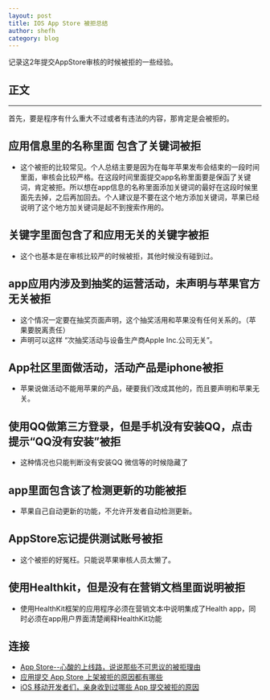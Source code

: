 ```yaml
---
layout: post
title: IOS App Store 被拒总结
author: shefh
category: blog
---
```


记录这2年提交AppStore审核的时候被拒的一些经验。

## 正文
-----

  首先，要是程序有什么重大不过或者有违法的内容，那肯定是会被拒的。

## 应用信息里的名称里面 包含了关键词被拒
 * 这个被拒的比较常见。个人总结主要是因为在每年苹果发布会结束的一段时间里面，审核会比较严格。在这段时间里面提交app名称里面要是保函了关键词，肯定被拒。所以想在app信息的名称里面添加关键词的最好在这段时候里面先去掉，之后再加回去。个人建议是不要在这个地方添加关键词，苹果已经说明了这个地方加关键词是起不到搜索作用的。


## 关键字里面包含了和应用无关的关键字被拒
 * 这个也基本是在审核比较严的时候被拒，其他时候没有碰到过。

## app应用内涉及到抽奖的运营活动，未声明与苹果官方无关被拒
 * 这个情况一定要在抽奖页面声明，这个抽奖活用和苹果没有任何关系的。（苹果要脱离责任）
 * 声明可以这样 “次抽奖活动与设备生产商Apple Inc.公司无关”。


## App社区里面做活动，活动产品是iphone被拒
 * 苹果说做活动不能用苹果的产品，硬要我们改成其他的，而且要声明和苹果无关。

## 使用QQ做第三方登录，但是手机没有安装QQ，点击提示“QQ没有安装”被拒
 * 这种情况也只能判断没有安装QQ 微信等的时候隐藏了

## app里面包含该了检测更新的功能被拒
 * 苹果自己自动更新的功能，不允许开发者自动检测更新。

## AppStore忘记提供测试账号被拒
 * 这个被拒的好冤枉。只能说苹果审核人员太懒了。

## 使用Healthkit，但是没有在营销文档里面说明被拒
 * 使用HealthKit框架的应用程序必须在营销文本中说明集成了Health app，同时必须在app用户界面清楚阐释HealthKit功能


## 连接
 * [App Store--心酸的上线路，说说那些不可思议的被拒理由](http://www.cocoachina.com/appstore/20141107/10165.html)
 * [应用提交 App Store 上架被拒的原因都有哪些](https://www.zhihu.com/question/20216099)
 * [iOS 移动开发者们，亲身收到过哪些 App 提交被拒的原因](https://www.zhihu.com/question/20255638)
